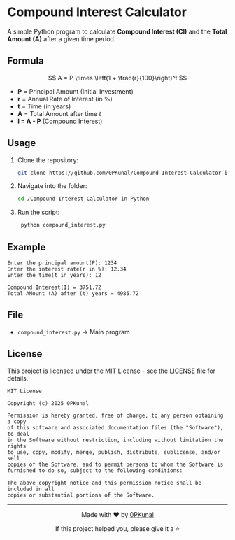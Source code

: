 # Compound Interest Calculator 

A simple Python program to calculate **Compound Interest (CI)** and the **Total Amount (A)** after a given time period.

## Formula
<div align="center">

$$
A = P \times \left(1 + \frac{r}{100}\right)^t
$$

</div>

- **P** = Principal Amount (Initial Investment)  
- **r** = Annual Rate of Interest (in %)  
- **t** = Time (in years)  
- **A** = Total Amount after time *t*  
- **I = A - P** (Compound Interest)  

## Usage
1. Clone the repository:

   ```bash
   git clone https://github.com/0PKunal/Compound-Interest-Calculator-in-Python.git
   ```
2. Navigate into the folder:

   ```bash
   cd /Compound-Interest-Calculator-in-Python
   ```
3. Run the script:

   ```bash
    python compound_interest.py
   ```
## Example

```
Enter the principal amount(P): 1234
Enter the interest rate(r in %): 12.34
Enter the time(t in years): 12

Compound Interest(I) = 3751.72
Total AMount (A) after (t) years = 4985.72
```

## File

* `compound_interest.py` → Main program

##  License

This project is licensed under the MIT License - see the [LICENSE](LICENSE) file for details.

```
MIT License

Copyright (c) 2025 0PKunal

Permission is hereby granted, free of charge, to any person obtaining a copy
of this software and associated documentation files (the "Software"), to deal
in the Software without restriction, including without limitation the rights
to use, copy, modify, merge, publish, distribute, sublicense, and/or sell
copies of the Software, and to permit persons to whom the Software is
furnished to do so, subject to the following conditions:

The above copyright notice and this permission notice shall be included in all
copies or substantial portions of the Software.
```

---
<div align="center">
  <p>Made with ❤️ by <a href="https://github.com/0PKunal">0PKunal</a></p>
  <p>If this project helped you, please give it a ⭐️</p>
</div>

